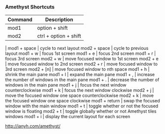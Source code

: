 ### Amethyst Shortcuts


Command|Description
-|--
mod1 | option + shift
mod2 | ctrl + option + shift
|
mod1 + space | cycle to next layout
mod2 + space | cycle to previous layout
mod1 + w | focus 1st screen
mod1 + e | focus 2nd screen
mod1 + r | focus 3rd screen
mod2 + w | move focused window to 1st screen
mod2 + e | move focused window to 2nd screen
mod2 + r | move focused window to 3rd screen
mod2 + [n] | move focused window to nth space
mod1 + h | shrink the main pane
mod1 + l | expand the main pane
mod1 + , | increase the number of windows in the main pane
mod1 + . | decrease the number of windows in the main pane
mod1 + j | focus the next window counterclockwise
mod1 + k | focus the next window clockwise
mod2 + j | move the focused window one space counterclockwise
mod2 + k | move the focused window one space clockwise
mod1 + return | swap the focused window with the main window
mod1 + t | toggle whether or not the focused window is floating
mod2 + t | toggle globally whether or not Amethyst tiles windows
mod1 + i | display the current layout for each screen

http://ianyh.com/amethyst/